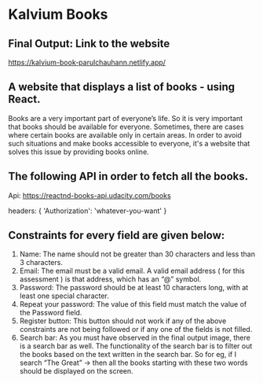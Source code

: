 # Kalvium Books

## Final Output: Link to the website
https://kalvium-book-parulchauhann.netlify.app/

## A website that displays a list of books - using React.
Books are a very important part of everyone’s life. So it is very important that books should be available for everyone. Sometimes, there are cases where certain books are available only in certain areas.
 In order to avoid such situations and make books accessible to everyone, it's a website that solves this issue by providing books online.

## The following API in order to fetch all the books.

Api: https://reactnd-books-api.udacity.com/books

headers: { 'Authorization': 'whatever-you-want' }

## Constraints for every field are given below:

1. Name: The name should not be greater than 30 characters and less than 3 characters.
2. Email: The email must be a valid email. A valid email address ( for this assessment ) is that address, which has an “@” symbol.
3. Password: The password should be at least 10 characters long, with at least one special character.
4. Repeat your password: The value of this field must match the value of the Password field.
5. Register button: This button should not work if any of the above constraints are not being followed or if any one of the fields is not filled.
6. Search bar: As you must have observed in the final output image, there is a search bar as well. The functionality of the search bar is to filter out the books based on the text written in the search bar. So for eg, if I search “The Great” → then all the books starting with these two words should be displayed on the screen.
